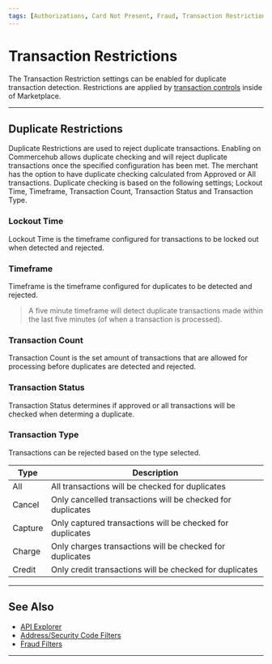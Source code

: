 ```yaml
---
tags: [Authorizations, Card Not Present, Fraud, Transaction Restrictions]
---
```



# Transaction Restrictions

The Transaction Restriction settings can be enabled for duplicate transaction detection<!-- and restricting refund transactions-->. Restrictions are applied by [transaction controls](?path=docs/Resources/Guides/Fraud/Fraud-Settings.md) inside of Marketplace. 

---

## Duplicate Restrictions

Duplicate Restrictions are used to reject duplicate transactions. Enabling on Commercehub allows duplicate checking and will reject duplicate transactions once the specified configuration has been met. The merchant has the option to have duplicate checking calculated from Approved or All transactions. Duplicate checking is based on the following settings; Lockout Time, Timeframe, Transaction Count, Transaction Status and Transaction Type.

### Lockout Time 

Lockout Time is the timeframe configured for transactions to be locked out when detected and rejected. 

### Timeframe

Timeframe is the timeframe configured for duplicates to be detected and rejected. 

<!--theme: example-->
>A five minute timeframe will detect duplicate transactions made within the last five minutes (of when a transaction is processed).

### Transaction Count 

Transaction Count is the set amount of transactions that are allowed for processing before duplicates are detected and rejected.

### Transaction Status

Transaction Status determines if approved or all transactions will be checked when determing a duplicate. 

### Transaction Type

Transactions can be rejected based on the type selected.

| Type | Description |
|---| ---- | 
| All | All transactions will be checked for duplicates |
| Cancel | Only cancelled transactions will be checked for duplicates |
| Capture | Only captured transactions will be checked for duplicates |
| Charge | Only charges transactions will be checked for duplicates |
| Credit | Only credit transactions will be checked for duplicates |


---

## See Also

- [API Explorer](../api/?type=post&path=/payments-vas/v1/accounts/verification)
- [Address/Security Code Filters](?path=docs/Resources/Guides/Fraud/Fraud-Settings-AVS-CVV.md)
- [Fraud Filters](?path=docs/Resources/Guides/Fraud/Fraud-Settings-Filters.md)

<!---
- [Fraud Detect](?path=docs/Resources/Guides/Fraud/Fraud-Detect.md)
- [Velocity Controls](?path=docs/Resources/Guides/Fraud/Fraud-Settings-Velocity.md)
-->

---
